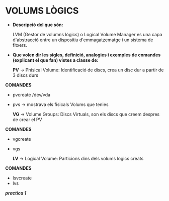 #		 VOLUMS LÒGICS

 * __Descripció del que són:__

    LVM (Gestor de volumns lògics) o Logical Volume Manager es una capa d'abstracció entre un dispositiu d'emmagatzematge i un sistema de fitxers.

* __Que volen dir les sigles, definició, analogies i exemples de comandes (explicant el que fan) vistes a classe de:__

	__PV__ → Phisical Volume: Identificació de discs, crea un disc dur a partir de 3 discs durs 
	
__COMANDES__

- pvcreate /dev/vda 
- pvs  → mostrava els fisicals Volums que tenies 



    __VG__  → Volume Groups: Discs Virtuals, son els discs que creem despres de crear el PV
    
**COMANDES**
    
- vgcreate 
- vgs


    **LV** → Logical Volume: Particions dins dels volums logics creats 
    
**COMANDES**
    
- lsvcreate
- lvs 

***practica 1*** 
